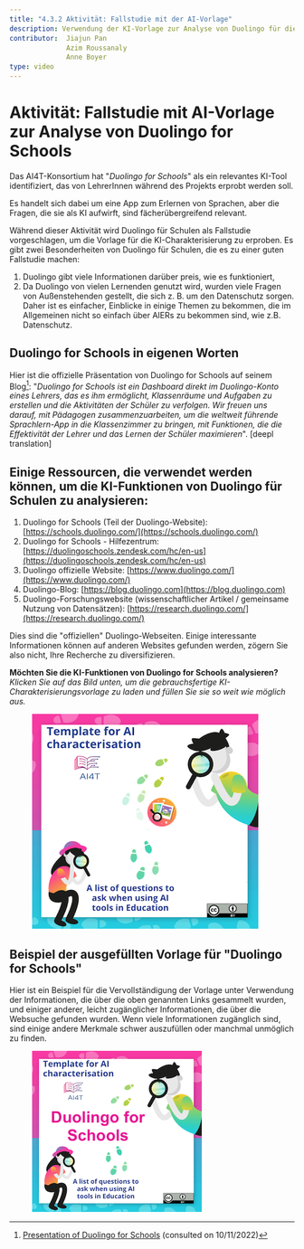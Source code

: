 ```yaml
---
title: "4.3.2 Aktivität: Fallstudie mit der AI-Vorlage"
description: Verwendung der KI-Vorlage zur Analyse von Duolingo für die Schule
contributor:  Jiajun Pan
              Azim Roussanaly
              Anne Boyer
type: video
---
```


# Aktivität: Fallstudie mit AI-Vorlage zur Analyse von Duolingo for Schools

Das AI4T-Konsortium hat "*Duolingo for Schools*" als ein relevantes KI-Tool identifiziert, das von LehrerInnen während des Projekts erprobt werden soll.

Es handelt sich dabei um eine App zum Erlernen von Sprachen, aber die Fragen, die sie als KI aufwirft, sind fächerübergreifend relevant.

Während dieser Aktivität wird Duolingo für Schulen als Fallstudie vorgeschlagen, um die Vorlage für die KI-Charakterisierung zu erproben. Es gibt zwei Besonderheiten von Duolingo für Schulen, die es zu einer guten Fallstudie machen:

1. Duolingo gibt viele Informationen darüber preis, wie es funktioniert,
2. Da Duolingo von vielen Lernenden genutzt wird, wurden viele Fragen von Außenstehenden gestellt, die sich z. B. um den Datenschutz sorgen. Daher ist es einfacher, Einblicke in einige Themen zu bekommen, die im Allgemeinen nicht so einfach über AIERs zu bekommen sind, wie z.B. Datenschutz.

## Duolingo for Schools in eigenen Worten

Hier ist die offizielle Präsentation von Duolingo for Schools auf seinem Blog[^1]: "*Duolingo for Schools ist ein Dashboard direkt im Duolingo-Konto eines Lehrers, das es ihm ermöglicht, Klassenräume und Aufgaben zu erstellen und die Aktivitäten der Schüler zu verfolgen. Wir freuen uns darauf, mit Pädagogen zusammenzuarbeiten, um die weltweit führende Sprachlern-App in die Klassenzimmer zu bringen, mit Funktionen, die die Effektivität der Lehrer und das Lernen der Schüler maximieren*". [deepl translation]

## Einige Ressourcen, die verwendet werden können, um die KI-Funktionen von Duolingo für Schulen zu analysieren:

1. Duolingo for Schools (Teil der Duolingo-Website): [https://schools.duolingo.com/](https://schools.duolingo.com/)
2. Duolingo for Schools - Hilfezentrum: [https://duolingoschools.zendesk.com/hc/en-us](https://duolingoschools.zendesk.com/hc/en-us)
3. Duolingo offizielle Website: [https://www.duolingo.com/](https://www.duolingo.com/)
4. Duolingo-Blog: [https://blog.duolingo.com](https://blog.duolingo.com)
5. Duolingo-Forschungswebsite (wissenschaftlicher Artikel / gemeinsame Nutzung von Datensätzen): [https://research.duolingo.com/](https://research.duolingo.com/)

Dies sind die "offiziellen" Duolingo-Webseiten. Einige interessante Informationen können auf anderen Websites gefunden werden, zögern Sie also nicht, Ihre Recherche zu diversifizieren.

**Möchten Sie die KI-Funktionen von Duolingo for Schools analysieren?**  
_Klicken Sie auf das Bild unten, um die gebrauchsfertige KI-Charakterisierungsvorlage zu laden und füllen Sie sie so weit wie möglich aus._
<a href="./AI4T-Template_Ready_to_use.pdf" target="_blank">
<figure>
  <img src="Images/Ready-To-Use-AI-Template.png" alt="A Ready to Use Template for AI Resources Characterisation"/>
</figure></a>

## Beispiel der ausgefüllten Vorlage für "Duolingo for Schools"

Hier ist ein Beispiel für die Vervollständigung der Vorlage unter Verwendung der Informationen, die über die oben genannten Links gesammelt wurden, und einiger anderer, leicht zugänglicher Informationen, die über die Websuche gefunden wurden.
Wenn viele Informationen zugänglich sind, sind einige andere Merkmale schwer auszufüllen oder manchmal unmöglich zu finden.

<a href="./AI4T-Case_study_on_AI_Features_For_Duolingo.pdf" target="_blank">
<figure>
  <img src="Images/Template-Duolingo-for-School.png" alt="Completed template for Duolingo for Schools AI-features"/>
</figure></a>

[^1]: [Presentation of Duolingo for Schools](https://blog.duolingo.com/duolingo-for-schools/)
 (consulted on 10/11/2022)
